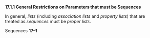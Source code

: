 **17.1.1 General Restrictions on Parameters that must be Sequences** 

In general, *lists* (including *association lists* and *property lists*) that are treated as *sequences* must be *proper lists*. 

Sequences **17–1**

 

 

